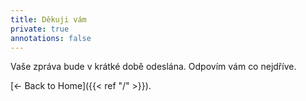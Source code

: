 ```yaml
---
title: Děkuji vám
private: true
annotations: false
---
```


Vaše zpráva bude v krátké době odeslána.
Odpovím vám co nejdříve.

[&larr; Back to Home]({{< ref "/" >}}).

